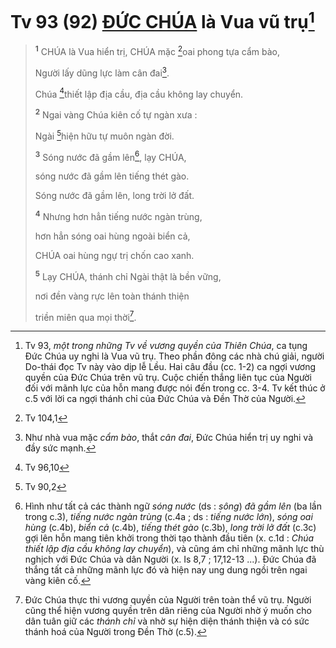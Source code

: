 # Tv 93 (92) [ĐỨC CHÚA]() là Vua vũ trụ[^1-e39f2fa7-b06a-4fc8-805f-13317c8d190e]

> <sup><b>1</b></sup> CHÚA là Vua hiển trị, CHÚA mặc [^1@-e39f2fa7-b06a-4fc8-805f-13317c8d190e]oai phong tựa cẩm bào,
>
> Người lấy dũng lực làm cân đai[^2-e39f2fa7-b06a-4fc8-805f-13317c8d190e].
>
> Chúa [^2@-e39f2fa7-b06a-4fc8-805f-13317c8d190e]thiết lập địa cầu, địa cầu không lay chuyển.
>
> <sup><b>2</b></sup> Ngai vàng Chúa kiên cố tự ngàn xưa :
>
> Ngài [^3@-e39f2fa7-b06a-4fc8-805f-13317c8d190e]hiện hữu tự muôn ngàn đời.
>
> <sup><b>3</b></sup> Sóng nước đã gầm lên[^3-e39f2fa7-b06a-4fc8-805f-13317c8d190e], lạy CHÚA,
>
> sóng nước đã gầm lên tiếng thét gào.
>
> Sóng nước đã gầm lên, long trời lở đất.
>
> <sup><b>4</b></sup> Nhưng hơn hẳn tiếng nước ngàn trùng,
>
> hơn hẳn sóng oai hùng ngoài biển cả,
>
> CHÚA oai hùng ngự trị chốn cao xanh.
>
> <sup><b>5</b></sup> Lạy CHÚA, thánh chỉ Ngài thật là bền vững,
>
> nơi đền vàng rực lên toàn thánh thiện
>
> triền miên qua mọi thời[^4-e39f2fa7-b06a-4fc8-805f-13317c8d190e].

[^1-e39f2fa7-b06a-4fc8-805f-13317c8d190e]: Tv 93, _một trong những Tv về vương quyền của Thiên Chúa_, ca tụng Đức Chúa uy nghi là Vua vũ trụ. Theo phần đông các nhà chú giải, người Do-thái đọc Tv này vào dịp lễ Lều. Hai câu đầu (cc. 1-2) ca ngợi vương quyền của Đức Chúa trên vũ trụ. Cuộc chiến thắng liên tục của Người đối với mãnh lực của hỗn mang được nói đến trong cc. 3-4. Tv kết thúc ở c.5 với lời ca ngợi thánh chỉ của Đức Chúa và Đền Thờ của Người.

[^2-e39f2fa7-b06a-4fc8-805f-13317c8d190e]: Như nhà vua mặc _cẩm bào_, thắt _cân đai_, Đức Chúa hiển trị uy nghi và đầy sức mạnh.

[^3-e39f2fa7-b06a-4fc8-805f-13317c8d190e]: Hình như tất cả các thành ngữ _sóng nước_ (ds : _sông_) _đã gầm lên_ (ba lần trong c.3), _tiếng nước ngàn trùng_ (c.4a ; ds : _tiếng nước lớn_), _sóng oai hùng_ (c.4b), _biển cả_ (c.4b), _tiếng thét gào_ (c.3b), _long trời lở đất_ (c.3c) gợi lên hỗn mang tiên khởi trong thời tạo thành đầu tiên (x. c.1d : _Chúa thiết lập địa cầu không lay chuyển_), và cũng ám chỉ những mãnh lực thù nghịch với Đức Chúa và dân Người (x. Is 8,7 ; 17,12-13 ...). Đức Chúa đã thắng tất cả những mãnh lực đó và hiện nay ung dung ngồi trên ngai vàng kiên cố.

[^4-e39f2fa7-b06a-4fc8-805f-13317c8d190e]: Đức Chúa thực thi vương quyền của Người trên toàn thể vũ trụ. Người cũng thể hiện vương quyền trên dân riêng của Người nhờ ý muốn cho dân tuân giữ các _thánh chỉ_ và nhờ sự hiện diện thánh thiện và có sức thánh hoá của Người trong Đền Thờ (c.5).

[^1@-e39f2fa7-b06a-4fc8-805f-13317c8d190e]: Tv 104,1

[^2@-e39f2fa7-b06a-4fc8-805f-13317c8d190e]: Tv 96,10

[^3@-e39f2fa7-b06a-4fc8-805f-13317c8d190e]: Tv 90,2
